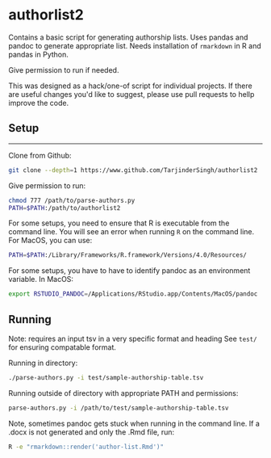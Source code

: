 # authorlist2

Contains a basic script for generating authorship lists.
Uses pandas and pandoc to generate appropriate list. 
Needs installation of `rmarkdown` in R and pandas in Python.

Give permission to run if needed.

This was designed as a hack/one-of script for individual projects.
If there are useful changes you'd like to suggest, please use pull requests to hellp improve the code.

## Setup
****
Clone from Github:

```bash
git clone --depth=1 https://www.github.com/TarjinderSingh/authorlist2
```

Give permission to run:

```bash
chmod 777 /path/to/parse-authors.py
PATH=$PATH:/path/to/authorlist2
```

For some setups, you need to ensure that R is executable from the command line. You will see an error when running `R` on the command line. For MacOS, you can use:

```bash
PATH=$PATH:/Library/Frameworks/R.framework/Versions/4.0/Resources/
```

For some setups, you have to have to identify pandoc as an environment variable. In MacOS:

```bash
export RSTUDIO_PANDOC=/Applications/RStudio.app/Contents/MacOS/pandoc
```

## Running

Note: requires an input tsv in a very specific format and heading
See `test/` for ensuring compatable format.

Running in directory:

```bash
./parse-authors.py -i test/sample-authorship-table.tsv
```

Running outside of directory with appropriate PATH and permissions:

```bash
parse-authors.py -i /path/to/test/sample-authorship-table.tsv
```

Note, sometimes pandoc gets stuck when running in the command line. If a 
.docx is not generated and only the .Rmd file, run:

```bash
R -e "rmarkdown::render('author-list.Rmd')"
```